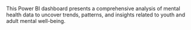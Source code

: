 This Power BI dashboard presents a comprehensive analysis of mental health data to uncover trends, patterns, and insights related to youth and adult mental well-being.
